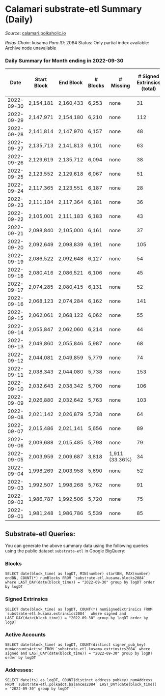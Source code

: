 # Calamari substrate-etl Summary (Daily)

_Source_: [calamari.polkaholic.io](https://calamari.polkaholic.io)

*Relay Chain*: kusama
*Para ID*: 2084
Status: Only partial index available: Archive node unavailable


### Daily Summary for Month ending in 2022-09-30


| Date | Start Block | End Block | # Blocks | # Missing | # Signed Extrinsics (total) | # Active Accounts | # Addresses with Balances | # Events | # Transfers | # XCM Transfers In | # XCM Transfers Out |
| ---- | ----------- | --------- | -------- | --------- | --------------------------- | ----------------- | ------------------------- | -------- | ----------- | ------------------ | ------------------- |
| 2022-09-30 | 2,154,181 | 2,160,433 | 6,253 | none  | 31 | 25 | 26,650 | 18,990 | 16 ($4,319.47) | 1 ($32.26) | 1 ($102.16) |
| 2022-09-29 | 2,147,971 | 2,154,180 | 6,210 | none  | 112 | 65 |  | 19,467 | 50 ($41,221.17) | 6 ($455.49) | 5 ($1,106.74) |
| 2022-09-28 | 2,141,814 | 2,147,970 | 6,157 | none  | 48 | 27 |  | 18,819 | 38 ($56,869.37) | 1 ($8.17) |   |
| 2022-09-27 | 2,135,713 | 2,141,813 | 6,101 | none  | 63 | 37 |  | 18,771 | 36 ($13,948.65) | 2 ($52.90) | 4 ($123.75) |
| 2022-09-26 | 2,129,619 | 2,135,712 | 6,094 | none  | 38 | 19 |  | 18,579 | 28 ($11,129.93) | 2 ($27.56) | 4 ($130.62) |
| 2022-09-25 | 2,123,552 | 2,129,618 | 6,067 | none  | 51 | 32 |  | 18,578 | 37 ($5,512.88) |   | 4 ($95.37) |
| 2022-09-24 | 2,117,365 | 2,123,551 | 6,187 | none  | 28 | 21 |  | 18,778 | 17 ($10,481.59) | 1 ($31.17) | 4 ($65.70) |
| 2022-09-23 | 2,111,184 | 2,117,364 | 6,181 | none  | 36 | 23 |  | 18,825 | 25 ($5,036.66) | 4 ($274.98) | 1 ($0.14) |
| 2022-09-22 | 2,105,001 | 2,111,183 | 6,183 | none  | 43 | 28 |  | 18,868 | 24 ($8,283.30) | 2 ($29.61) | 2 ($33.28) |
| 2022-09-21 | 2,098,840 | 2,105,000 | 6,161 | none  | 37 | 25 |  | 18,760 | 29 ($7,163.09) | 2 ($61.02) | 1 ($85.42) |
| 2022-09-20 | 2,092,649 | 2,098,839 | 6,191 | none  | 105 | 69 |  | 19,354 | 44 ($12,481.69) | 1 ($28.03) | 12 ($706.76) |
| 2022-09-19 | 2,086,522 | 2,092,648 | 6,127 | none  | 54 | 33 |  | 18,788 | 40 ($34,028.37) | 3 ($1,296.23) | 2 ($6.36) |
| 2022-09-18 | 2,080,416 | 2,086,521 | 6,106 | none  | 45 | 26 |  | 18,667 | 34 ($9,290.08) | 3 ($77.53) | 3 ($811.19) |
| 2022-09-17 | 2,074,285 | 2,080,415 | 6,131 | none  | 52 | 26 |  | 18,780 | 35 ($21,714.28) |   | 5 ($630.05) |
| 2022-09-16 | 2,068,123 | 2,074,284 | 6,162 | none  | 141 | 46 |  | 19,591 | 112 ($71,733.41) | 17 ($2,692.55) | 15 ($1,347.17) |
| 2022-09-15 | 2,062,061 | 2,068,122 | 6,062 | none  | 55 | 38 |  | 18,583 | 42 ($1,812.92) | 2 ($33.71) |   |
| 2022-09-14 | 2,055,847 | 2,062,060 | 6,214 | none  | 44 | 22 | 26,602 | 18,974 | 30 ($1,879.02) | 5 ($84.28) | 1 ($26.49) |
| 2022-09-13 | 2,049,860 | 2,055,846 | 5,987 | none  | 68 | 30 |  | 18,501 | 47 ($14,155.20) | 6 ($587.11) | 10 ($2,984.44) |
| 2022-09-12 | 2,044,081 | 2,049,859 | 5,779 | none  | 74 | 23 | 26,594 | 17,940 | 60 ($2,295.49) | 22 ($379.40) | 2 ($269.15) |
| 2022-09-11 | 2,038,343 | 2,044,080 | 5,738 | none  | 153 | 80 |  | 18,349 | 79 ($21,769.07) |   | 1 ($252.81) |
| 2022-09-10 | 2,032,643 | 2,038,342 | 5,700 | none  | 106 | 45 |  | 17,912 | 73 ($237,493) |   | 17 ($1,695.63) |
| 2022-09-09 | 2,026,880 | 2,032,642 | 5,763 | none  | 103 | 48 |  | 18,010 | 63 ($431,856) |   | 1 ($38.85) |
| 2022-09-08 | 2,021,142 | 2,026,879 | 5,738 | none  | 64 | 42 | 26,640 | 17,705 | 38 ($216,271) | 6 ($587.05) | 5 ($77.20) |
| 2022-09-07 | 2,015,486 | 2,021,141 | 5,656 | none  | 89 | 46 | 26,640 | 17,660 | 47 ($16,418.77) | 5 ($185.37) | 14 ($4,170.85) |
| 2022-09-06 | 2,009,688 | 2,015,485 | 5,798 | none  | 79 | 48 | 26,635 | 18,025 | 37 ($230,779) | 3 ($297.76) | 19 ($2,471.48) |
| 2022-09-05 | 2,003,959 | 2,009,687 | 3,818 | 1,911 (33.36%) | 34 | 23 | 26,627 | 11,703 | 22 ($9,092.48) |   | 1 ($229.82) |
| 2022-09-04 | 1,998,269 | 2,003,958 | 5,690 | none  | 52 | 34 | 26,625 | 17,483 | 16 ($201,454) |   | 15 ($3,629.17) |
| 2022-09-03 | 1,992,507 | 1,998,268 | 5,762 | none  | 91 | 52 | 26,623 | 17,968 | 46 ($209,228) |   | 11 ($756.24) |
| 2022-09-02 | 1,986,787 | 1,992,506 | 5,720 | none  | 75 | 55 | 26,616 | 17,730 | 53 ($210,991) | 1 ($33.74) | 5 ($634.71) |
| 2022-09-01 | 1,981,248 | 1,986,786 | 5,539 | none  | 85 | 49 | 26,610 | 17,246 | 45 ($3,232.62) | 2 ($0.09) | 6 ($400.33) |

## Substrate-etl Queries:
You can generate the above summary data using the following queries using the public dataset `substrate-etl` in Google BigQuery:


### Blocks
```
SELECT date(block_time) as logDT, MIN(number) startBN, MAX(number) endBN, COUNT(*) numBlocks FROM `substrate-etl.kusama.blocks2084`  where LAST_DAY(date(block_time)) = "2022-09-30" group by logDT order by logDT
```


### Signed Extrinsics
```
SELECT date(block_time) as logDT, COUNT(*) numSignedExtrinsics FROM `substrate-etl.kusama.extrinsics2084`  where signed and LAST_DAY(date(block_time)) = "2022-09-30" group by logDT order by logDT
```


### Active Accounts
```
SELECT date(block_time) as logDT, COUNT(distinct signer_pub_key) numAccountsActive FROM `substrate-etl.kusama.extrinsics2084` where signed and LAST_DAY(date(block_time)) = "2022-09-30" group by logDT order by logDT
```


### Addresses:
```
SELECT date(ts) as logDT, COUNT(distinct address_pubkey) numAddress FROM `substrate-etl.polkadot.balances2084` LAST_DAY(date(block_time)) = "2022-09-30" group by logDT```

